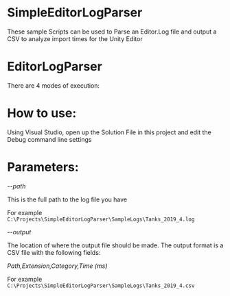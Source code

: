 # SimpleEditorLogParser
These sample Scripts can be used to Parse an Editor.Log file and output a CSV to analyze import times for the Unity Editor

# EditorLogParser
There are 4 modes of execution:

# How to use:

Using Visual Studio, open up the Solution File in this project and edit the Debug command line settings

# Parameters:

*--path*

This is the full path to the log file you have

For example `C:\Projects\SimpleEditorLogParser\SampleLogs\Tanks_2019_4.log`

*--output*

The location of where the output file should be made.
The output format is a CSV file with the following fields:

*Path,Extension,Category,Time (ms)*

For example `C:\Projects\SimpleEditorLogParser\SampleLogs\Tanks_2019_4.csv`

